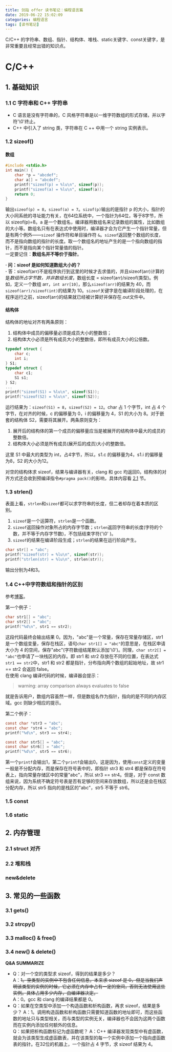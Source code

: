 ```yaml
---
title: 剑指 offer 读书笔记：编程语言篇
date: 2019-06-22 15:02:09
categories: 编程语言
tags: [读书笔记]
---
```


C/C++ 的字符串、数组、指针、结构体、堆栈、static关键字、const关键字，是非常重要且经常出错的知识点。

<!--more-->
# C/C++

## 1. 基础知识

### 1.1 C 字符串和 C++ 字符串

- C 语言是没有字符串的，C 风格字符串是以一维字符数组的形式存储，并以字符'\0'终止。
- C++ 中引入了 string 类，字符串在 C ++ 中用一个 string 实例表示。


### 1.2 sizeof()

#### 数组

``` C
#include <stdio.h>
int main() {
    char *p = "abcdef";
    char a[] = "abcdef";
    printf("sizeof(p) = %lu\n", sizeof(p));
    printf("sizeof(a) = %lu\n", sizeof(a));
    return 0;
}
```
输出`sizeof(p) = 8`，`sizeof(a) = 7`。`sizof(p)`输出的是指针 p 的大小，指针的大小同系统的寻址能力有关，在64位系统中，一个指针为64位，等于8字节，所以 sizeof(p)=8。a 是一个数组名，编译器用数组名来记录数组的属性，比如数组的大小等。数组名只有在表达式中使用时，编译器才会为它产生一个指针常量，但是有两个例外——`sizeof` 操作符和单目操作符 `&`。`sizeof`返回整个数组的长度，而不是指向数组的指针的长度。取一个数组名的地址产生的是一个指向数组的指针，而不是指向某个指针常量值的指针。  
一定要记住：**数组名并不等价于指针**。

**· 问：sizeof 是如何知道数组大小的？**  
**·** 答：sizeof(arr)不是程序执行到这里的时候才去求值的，并且sizeof(arr)计算的是*数组所占字节数，并非数组长度*，数组长度 = sizeof(arr)/sizeof(类型)。例如，定义一个数组 arr，`int arr[10]`，那么`sizeof(arr)`的结果为 40，而`sizeof(arr)/sizeof(int)`的结果为 10。`sizeof`关键字是在编译阶段处理的，在程序运行之前，sizeof(arr)的结果就已经被计算好并保存在.out文件中。

#### 结构体

结构体的地址对齐有两条原则：
1. 结构体中成员的偏移量必须是成员大小的整数倍；
2. 结构体大小必须是所有成员大小的整数倍，即所有成员大小的公倍数。

``` c
typedef struct {
    char c;
    int i;
} S1;
typedef struct {
    char c1;
    S1 s1;
} S2;
...
printf("sizeof(S1) = %lu\n", sizeof(S1));
printf("sizeof(S2) = %lu\n", sizeof(S2));
```
运行结果为：`sizeof(S1) = 8`，`sizeof(S2) = 12`。char 占 1 个字节，int 占 4 个字节，在对齐的时候，c 的偏移量为 0，i 的偏移量为 4，S1 的大小为 8。对于嵌套的结构体 S2，需要将其展开。两条原则变为：
1. 展开后的结构体的第一个成员的偏移量应当是被展开的结构体中最大的成员的整数倍。
2. 结构体大小必须是所有成员(展开后的成员)大小的整数倍。  
 
这里 S1 中最大的类型为 int，占4字节，所以，s1.c 的偏移量为4，s1.i 的偏移量为8，S2 的大小为12。

对空的结构体求 sizeof，结果与编译器有关，clang 和 gcc 均返回0。结构体的对齐方式还会收到预编译指令`#pragma pack()`的影响，具体内容看 <a href="#struct">2.1</a> 节。


### 1.3 strlen()

表面上看，`strlen`和`sizeof`都可以求字符串的长度，但二者却存在着本质的区别。
1. `sizeof`是一个运算符，`strlen`是一个函数。
2. `sizeof`返回操作对象所占的内存字节数；`strlen`返回字符串的长度(字符的个数，并不等于内存字节数)，不包括结束字符('\0' )。
3. `sizeof`的结果在编译阶段生成；`strlen`的结果在运行阶段产生。

``` c
char str[] = "abc";
printf("sizeof(str) = %lu\n", sizeof(str));
printf("strlen(str) = %lu\n", strlen(str));
```
输出分别为4和3。

### 1.4 C++中字符数组和指针的区别

参考[博客](https://www.cnblogs.com/Kernel001/p/8259398.html)。


第一个例子：
``` c
char str1[] = "abc";
char str2[] = "abc";
printf("%d\n", str1 == str2);
```
这段代码最终会输出结果 0。因为，"abc"是一个常量，保存在常量存储区，str1 是一个数组变量，保存在栈区，语句`char str1[] = "abc"`的意思是，在栈区申请大小为 4 的空间，保存"abc"(字符数组结尾默认添加'\0')。同理，`char str2[] = "abc"`也申请了一块栈区的内存。即 str1 和 str2 存放在不同的位置，在表达式`str1 == str2`中，str1 和 str2 都是指针，分布指向两个数组的起始地址，故 str1 == str2 会返回 false。  
在使用 clang 编译代码的时候，编译器会提示：
> warning: array comparison always evaluates to false

就是告诉用户，数组内容虽然一样，但是数组名作为指针，指向的是不同的内存区域。gcc 则缺少相应的提示。

第二个例子：
``` c
const char *str3 = "abc";
const char *str4 = "abc";
printf("%d\n", str3 == str4);

const char str5[] = "abc";
const char str6[] = "abc";
printf("%d\n", str5 == str6);
```
第一个`printf`会输出1，第二个`printf`会输出0。这是因为，使用`const`定义的变量一般是不分配内存，而是保存在符号表中的，即指针 str3 和 str4 都是保存在符号表上，指向常量存储区中的常量"abc"，所以 str3 == str4。但是，对于 const 数组来说，因为系统不确定符号表是否有足够的空间来存放数组，所以还是会在栈区分配内存，所以 str5 指向的是栈区的"abc"，str5 不等于 str6。



### 1.5 const


### 1.6 static

## 2. 内存管理

### 2.1 <a id="struct">struct 对齐</a>



### 2.2 堆和栈

### new&delete

## 3. 常见的一些函数

### 3.1 gets()

### 3.2 strcpy()

### 3.3 malloc() & free()

### 3.4 new() & delete()


**Q&A SUMMARIZE**
+ Q：对一个空的类型求 sizeof，得到的结果是多少？  
  A：~~1。空类型的实例中不包含任何信息，本来求 sizeof 是 0，但是当我们声明该类型的实例的时候，它必须在内存中占有一定的空间，否则无法使用这些实例。具体占用多少内存，由编译器决定。~~  
  A：0。gcc 和 clang 的编译结果都是 0。
+ Q：如果在空类型中添加一个构造函数和析构函数，再求 sizeof，结果是多少？
  A：1。调用构造函数和析构函数只需要知道函数的地址即可，而这些函数的地址只与类型相关，而与类型的实例无关，编译器也不会因为这两个函数而在实例内添加任何额外的信息。   
  Q：如果把析构函数标记为虚函数呢？
  A：C++ 编译器发现类型中有虚函数，就会为该类型生成虚函数表，并在该类型的每一个实例中添加一个指向虚函数表的指针。在32位的机器上，一个指针占 4 字节，求 sizeof 结果为 4。
